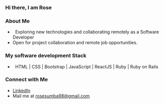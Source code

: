 ### Hi there, I am Rose

<h3> About Me </h3>

- &nbsp; Exploring new technologies and collaborating remotely as a Software Developer
- Open for project collaboration and remote job opportunities. 

<h3>My software development Stack </h3>

- &nbsp; HTML | CSS | Bootstrap | JavaScript | ReactJS | Ruby | Ruby on Rails

###  Connect with Me

 -  [LinkedIn](https://www.linkedin.com/in/rose-sumba-9b36401b5/) 
 - Mail me at rosesumba98@gmail.com 
